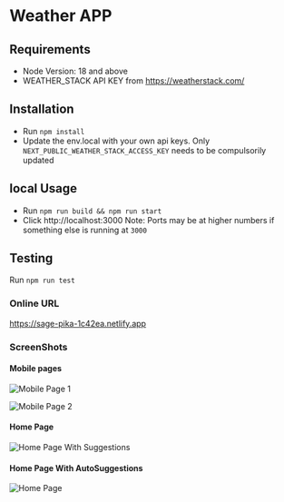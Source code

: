 # Weather APP

## Requirements
- Node Version: 18 and above
- WEATHER_STACK API KEY from https://weatherstack.com/

## Installation
- Run `npm install`
- Update the env.local with your own api keys. Only `NEXT_PUBLIC_WEATHER_STACK_ACCESS_KEY` needs to be compulsorily updated

## local Usage
- Run `npm run build && npm run start`
- Click http://localhost:3000
Note: Ports may be at higher numbers if something else is running at `3000`

## Testing
Run `npm run test`

### Online URL
https://sage-pika-1c42ea.netlify.app

### ScreenShots

<!-- #### Details Page
![Details Page](https://res.cloudinary.com/dsph6hnfu/image/upload/v1706984755/zar3knw5fsdpxvy3qn2f.png) -->

#### Mobile pages
![Mobile Page 1](https://res.cloudinary.com/dsph6hnfu/image/upload/v1706984753/byalfmooeapbcs7sh5aj.png)

![Mobile Page 2](https://res.cloudinary.com/dsph6hnfu/image/upload/v1706984750/uyklukoqcfumm63pauk7.png)

####  Home Page
![Home Page With Suggestions](https://res.cloudinary.com/dsph6hnfu/image/upload/v1706984751/hkp9jtjnpvxpyuf4a2fi.png)


#### Home Page With AutoSuggestions
![Home Page](https://res.cloudinary.com/dsph6hnfu/image/upload/v1706984752/bcupkpzmoo5aeopkirix.png)